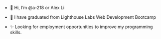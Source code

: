 - 👋 Hi, I’m @a-218 or Alex Li

- 🌱 I have graduated from Lighthouse Labs Web Development Bootcamp

- ✨   Looking for employment opportunities to improve my programming skills. 


<!---
a-218/a-218 is a ✨ special ✨ repository because its `README.md` (this file) appears on your GitHub profile.
You can click the Preview link to take a look at your changes.
--->

